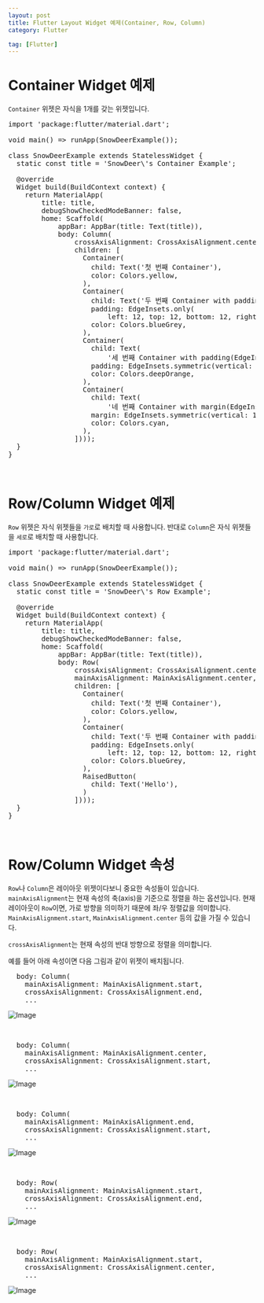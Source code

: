 ```yaml
---
layout: post
title: Flutter Layout Widget 예제(Container, Row, Column)
category: Flutter

tag: [Flutter]
---
```


# Container Widget 예제

`Container` 위젯은 자식을 1개를 갖는 위젯입니다.

<pre class="prettyprint">
import 'package:flutter/material.dart';

void main() => runApp(SnowDeerExample());

class SnowDeerExample extends StatelessWidget {
  static const title = 'SnowDeer\'s Container Example';

  @override
  Widget build(BuildContext context) {
    return MaterialApp(
        title: title,
        debugShowCheckedModeBanner: false,
        home: Scaffold(
            appBar: AppBar(title: Text(title)),
            body: Column(
                crossAxisAlignment: CrossAxisAlignment.center,
                children: [
                  Container(
                    child: Text('첫 번째 Container'),
                    color: Colors.yellow,
                  ),
                  Container(
                    child: Text('두 번째 Container with padding(EdgeInsets.only)'),
                    padding: EdgeInsets.only(
                        left: 12, top: 12, bottom: 12, right: 12),
                    color: Colors.blueGrey,
                  ),
                  Container(
                    child: Text(
                        '세 번째 Container with padding(EdgeInsets.symmetric)'),
                    padding: EdgeInsets.symmetric(vertical: 12, horizontal: 20),
                    color: Colors.deepOrange,
                  ),
                  Container(
                    child: Text(
                        '네 번째 Container with margin(EdgeInsets.symmetric)'),
                    margin: EdgeInsets.symmetric(vertical: 12, horizontal: 20),
                    color: Colors.cyan,
                  ),
                ])));
  }
}
</pre>

<br>

# Row/Column Widget 예제

`Row` 위젯은 자식 위젯들을 `가로`로 배치할 때 사용합니다. 
반대로 `Column`은 자식 위젯들을 `세로`로 배치할 때 사용합니다.

<pre class="prettyprint">
import 'package:flutter/material.dart';

void main() => runApp(SnowDeerExample());

class SnowDeerExample extends StatelessWidget {
  static const title = 'SnowDeer\'s Row Example';

  @override
  Widget build(BuildContext context) {
    return MaterialApp(
        title: title,
        debugShowCheckedModeBanner: false,
        home: Scaffold(
            appBar: AppBar(title: Text(title)),
            body: Row(
                crossAxisAlignment: CrossAxisAlignment.center,
                mainAxisAlignment: MainAxisAlignment.center,
                children: [
                  Container(
                    child: Text('첫 번째 Container'),
                    color: Colors.yellow,
                  ),
                  Container(
                    child: Text('두 번째 Container with padding(EdgeInsets.only)'),
                    padding: EdgeInsets.only(
                        left: 12, top: 12, bottom: 12, right: 12),
                    color: Colors.blueGrey,
                  ),
                  RaisedButton(
                    child: Text('Hello'),
                  )
                ])));
  }
}
</pre>

<br>

# Row/Column Widget 속성

`Row`나 `Column`은 레이아웃 위젯이다보니 중요한 속성들이 있습니다.
`mainAxisAlignment`는 현재 속성의 축(axis)을 기준으로 정렬을 하는 옵션입니다.
현재 레이아웃이 `Row`이면, 가로 방향을 의미하기 때문에 좌/우 정렬값을 의미합니다.
`MainAxisAlignment.start`, `MainAxisAlignment.center` 등의 값을 가질 수 있습니다.

`crossAxisAlignment`는 현재 속성의 반대 방향으로 정렬을 의미합니다.

예를 들어 아래 속성이면 다음 그림과 같이 위젯이 배치됩니다.

<pre class="prettyprint">
  body: Column(
    mainAxisAlignment: MainAxisAlignment.start,
    crossAxisAlignment: CrossAxisAlignment.end,
    ...
</pre>

![Image](/assets/flutter/001_col_main_start_cross_end.png)

<br>

<pre class="prettyprint">
  body: Column(
    mainAxisAlignment: MainAxisAlignment.center,
    crossAxisAlignment: CrossAxisAlignment.start,
    ...
</pre>

![Image](/assets/flutter/002_col_main_center_cross_start.png)

<br>

<pre class="prettyprint">
  body: Column(
    mainAxisAlignment: MainAxisAlignment.end,
    crossAxisAlignment: CrossAxisAlignment.start,
    ...
</pre>

![Image](/assets/flutter/003_col_main_end_cross_start.png)

<br>

<pre class="prettyprint">
  body: Row(
    mainAxisAlignment: MainAxisAlignment.start,
    crossAxisAlignment: CrossAxisAlignment.end,
    ...
</pre>

![Image](/assets/flutter/004_row_main_start_cross_end.png)

<br>

<pre class="prettyprint">
  body: Row(
    mainAxisAlignment: MainAxisAlignment.start,
    crossAxisAlignment: CrossAxisAlignment.center,
    ...
</pre>

![Image](/assets/flutter/005_row_main_start_cross_center.png)




